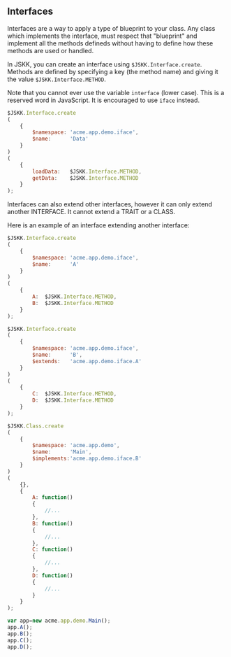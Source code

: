 Interfaces
----------

Interfaces are a way to apply a type of blueprint to your class. Any class which implements the interface, must respect that "blueprint" and implement all the methods defineds without having to define how these methods are used or handled.

In JSKK, you can create an interface using `$JSKK.Interface.create`.
Methods are defined by specifying a key (the method name) and giving it the value `$JSKK.Interface.METHOD`.

Note that you cannot ever use the variable `interface` (lower case). This is a reserved word in JavaScript. It is encouraged to use `iface` instead.

```js
$JSKK.Interface.create
(
	{
		$namespace: 'acme.app.demo.iface',
		$name:		'Data'
	}
)
(
	{
		loadData:	$JSKK.Interface.METHOD,
		getData:	$JSKK.Interface.METHOD
	}
);
```

Interfaces can also extend other interfaces, however it can only extend another INTERFACE. It cannot extend a TRAIT or a CLASS.

Here is an example of an interface extending another interface:

```js
$JSKK.Interface.create
(
	{
		$namespace: 'acme.app.demo.iface',
		$name:		'A'
	}
)
(
	{
		A:	$JSKK.Interface.METHOD,
		B:	$JSKK.Interface.METHOD
	}
);

$JSKK.Interface.create
(
	{
		$namespace: 'acme.app.demo.iface',
		$name:		'B',
		$extends:	'acme.app.demo.iface.A'
	}
)
(
	{
		C:	$JSKK.Interface.METHOD,
		D:	$JSKK.Interface.METHOD
	}
);

$JSKK.Class.create
(
	{
		$namespace:	'acme.app.demo',
		$name:		'Main',
		$implements:'acme.app.demo.iface.B'
	}
)
(
	{},
	{
		A: function()
		{
			//...
		},
		B: function()
		{
			//...
		},
		C: function()
		{
			//...
		},
		D: function()
		{
			//...
		}
	}
);

var app=new acme.app.demo.Main();
app.A();
app.B();
app.C();
app.D();
```
